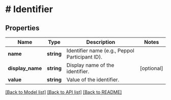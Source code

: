 # # Identifier

## Properties

Name | Type | Description | Notes
------------ | ------------- | ------------- | -------------
**name** | **string** | Identifier name (e.g., Peppol Participant ID). |
**display_name** | **string** | Display name of the identifier. | [optional]
**value** | **string** | Value of the identifier. |

[[Back to Model list]](../../../README.md#models) [[Back to API list]](../../../README.md#endpoints) [[Back to README]](../../../README.md)

